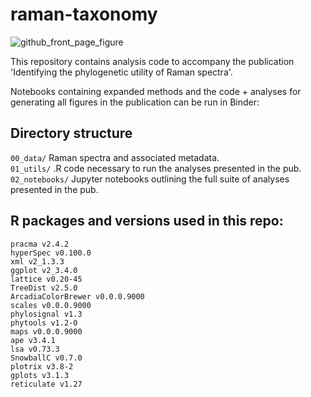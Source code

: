 # raman-taxonomy

![github_front_page_figure](https://github.com/Arcadia-Science/raman-taxonomy/blob/main/fig_1.png)

This repository contains analysis code to accompany the publication 'Identifying the phylogenetic utility of Raman spectra'.<br> 

Notebooks containing expanded methods and the code + analyses for generating all figures in the publication can be run in Binder:

## Directory structure

`00_data/` Raman spectra and associated metadata.<br>
`01_utils/` .R code necessary to run the analyses presented in the pub.<br>
`02_notebooks/` Jupyter notebooks outlining the full suite of analyses presented in the pub.<br>

## R packages and versions used in this repo:

`pracma v2.4.2`<br>
`hyperSpec v0.100.0`<br>
`xml v2_1.3.3`<br>
`ggplot v2_3.4.0`<br>
`lattice v0.20-45`<br>
`TreeDist v2.5.0`<br>
`ArcadiaColorBrewer v0.0.0.9000`<br>
`scales v0.0.0.9000`<br>
`phylosignal v1.3`<br>
`phytools v1.2-0`<br>
`maps v0.0.0.9000`<br>
`ape v3.4.1`<br>
`lsa v0.73.3`<br>
`SnowballC v0.7.0`<br>
`plotrix v3.8-2`<br>
`gplots v3.1.3`<br>
`reticulate v1.27`<br>    
